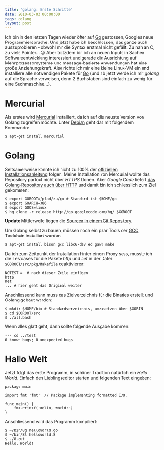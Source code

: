 ```yaml
---
title: 'golang: Erste Schritte'
date: 2010-03-03 00:00:00 
tags: golang
layout: post
---
```

Ich bin in den letzten Tagen wieder öfter auf [Go][0] gestossen, Googles neue Programmiersprache. Und jetzt habe ich beschlossen, das ganze auch auszuprobieren - obwohl mir die Syntax erstmal nicht gefällt. Zu nah an C, zu viele Pointer... 😉 Aber trotzdem bin ich an neuen Inputs in Sachen Softwareentwicklung interessiert und gerade die Ausrichtung auf Mehrprozessorsysteme und message-basierte Anwendungen hat eine große Anziehungskraft. Also richte ich mir eine kleine Linux-VM ein und installiere alle notwendigen Pakete für [Go][0] (und ab jetzt werde ich mit *golang* auf die Sprache verweisen, denn 2 Buchstaben sind einfach zu wenig für eine Suchmaschine...).

# Mercurial

Als erstes wird [Mercurial][1] installiert, da ich auf die neuste Version von Golang zugreifen möchte. Unter [Debian][2] geht das mit folgendem Kommando:

    $ apt-get install mercurial

# Golang

Seltsamerweise konnte ich nicht zu 100% der [offiziellen Installationsanleitung][3] folgen. Meine Installation von Mercurial wollte das Repository partout nicht über *HTTPS* klonen. Aber *Google Code* liefert [das Golang-Repository auch über HTTP][4] und damit bin ich schliesslich zum Ziel gekommen:

    $ export GOROOT=/pfad/zu/go # Standard ist $HOME/go
    $ export GOARCH=386
    $ export GOOS=linux
    $ hg clone -r release http://go.googlecode.com/hg/ $GOROOT

**Update** Mittlerweile liegen die [Sourcen in einem Git Repository][4].

Um Golang selbst zu bauen, m&uuml;ssen noch ein paar Tools der <a href="http://gcc.gnu.org/">GCC</a> Toolchain installiert werden:

    $ apt-get install bison gcc libc6-dev ed gawk make

Da ich zum Zeitpunkt der Installation hinter einem Proxy sass, musste ich die Testcases für die Pakete *http* und *net* in der Datei `$GOROOT/src/pkg/Makefile` deaktivieren:

    NOTEST =  # nach dieser Zeile einfügen
    http
    net
    ... # hier geht das Original weiter

Anschliessend kann muss das Zielverzeichnis für die Binaries erstellt und Golang gebaut werden:

    $ mkdir $HOME/bin # Standardverzeichnis, umzusetzen über $GOBIN
    $ cd $GOROOT/src
    $ ./all.bash

Wenn alles glatt geht, dann sollte folgende Ausgabe kommen:

    --- cd ../test
    0 known bugs; 0 unexpected bugs

# Hallo Welt

Jetzt folgt das erste Programm, in schöner Tradition natürlich ein *Hello World*. Einfach den Lieblingseditor starten und folgenden Text eingeben:

````golang
package main

import fmt 'fmt'  // Package implementing formatted I/O.

func main() {
    fmt.Printf('Hello, World!')
}
````

Anschliessend wird das Programm kompiliert:

    $ ~/bin/8g helloworld.go
    $ ~/bin/8l helloworld.8
    $ ./8.out
    Hello, World!

[0]: http://golang.org/
[1]: https://www.mercurial-scm.org/
[2]: https://www.debian.org/
[3]: http://golang.org/doc/install.html
[4]: https://go.googlesource.com/go
